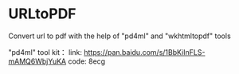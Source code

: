 # URLtoPDF

Convert url to pdf with the help of "pd4ml" and "wkhtmltopdf" tools

"pd4ml" tool kit：
  link: https://pan.baidu.com/s/1BbKiInFLS-mAMQ6WbjYuKA code: 8ecg 
